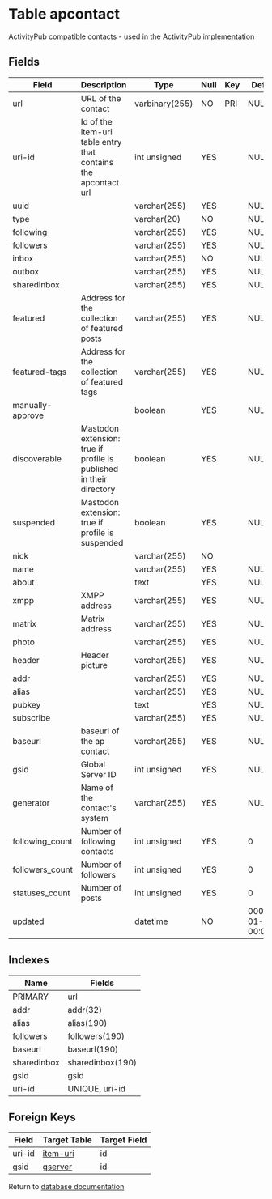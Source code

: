 Table apcontact
===========

ActivityPub compatible contacts - used in the ActivityPub implementation

Fields
------

| Field            | Description                                                         | Type           | Null | Key | Default             | Extra |
| ---------------- | ------------------------------------------------------------------- | -------------- | ---- | --- | ------------------- | ----- |
| url              | URL of the contact                                                  | varbinary(255) | NO   | PRI | NULL                |       |
| uri-id           | Id of the item-uri table entry that contains the apcontact url      | int unsigned   | YES  |     | NULL                |       |
| uuid             |                                                                     | varchar(255)   | YES  |     | NULL                |       |
| type             |                                                                     | varchar(20)    | NO   |     | NULL                |       |
| following        |                                                                     | varchar(255)   | YES  |     | NULL                |       |
| followers        |                                                                     | varchar(255)   | YES  |     | NULL                |       |
| inbox            |                                                                     | varchar(255)   | NO   |     | NULL                |       |
| outbox           |                                                                     | varchar(255)   | YES  |     | NULL                |       |
| sharedinbox      |                                                                     | varchar(255)   | YES  |     | NULL                |       |
| featured         | Address for the collection of featured posts                        | varchar(255)   | YES  |     | NULL                |       |
| featured-tags    | Address for the collection of featured tags                         | varchar(255)   | YES  |     | NULL                |       |
| manually-approve |                                                                     | boolean        | YES  |     | NULL                |       |
| discoverable     | Mastodon extension: true if profile is published in their directory | boolean        | YES  |     | NULL                |       |
| suspended        | Mastodon extension: true if profile is suspended                    | boolean        | YES  |     | NULL                |       |
| nick             |                                                                     | varchar(255)   | NO   |     |                     |       |
| name             |                                                                     | varchar(255)   | YES  |     | NULL                |       |
| about            |                                                                     | text           | YES  |     | NULL                |       |
| xmpp             | XMPP address                                                        | varchar(255)   | YES  |     | NULL                |       |
| matrix           | Matrix address                                                      | varchar(255)   | YES  |     | NULL                |       |
| photo            |                                                                     | varchar(255)   | YES  |     | NULL                |       |
| header           | Header picture                                                      | varchar(255)   | YES  |     | NULL                |       |
| addr             |                                                                     | varchar(255)   | YES  |     | NULL                |       |
| alias            |                                                                     | varchar(255)   | YES  |     | NULL                |       |
| pubkey           |                                                                     | text           | YES  |     | NULL                |       |
| subscribe        |                                                                     | varchar(255)   | YES  |     | NULL                |       |
| baseurl          | baseurl of the ap contact                                           | varchar(255)   | YES  |     | NULL                |       |
| gsid             | Global Server ID                                                    | int unsigned   | YES  |     | NULL                |       |
| generator        | Name of the contact's system                                        | varchar(255)   | YES  |     | NULL                |       |
| following_count  | Number of following contacts                                        | int unsigned   | YES  |     | 0                   |       |
| followers_count  | Number of followers                                                 | int unsigned   | YES  |     | 0                   |       |
| statuses_count   | Number of posts                                                     | int unsigned   | YES  |     | 0                   |       |
| updated          |                                                                     | datetime       | NO   |     | 0001-01-01 00:00:00 |       |

Indexes
------------

| Name        | Fields           |
| ----------- | ---------------- |
| PRIMARY     | url              |
| addr        | addr(32)         |
| alias       | alias(190)       |
| followers   | followers(190)   |
| baseurl     | baseurl(190)     |
| sharedinbox | sharedinbox(190) |
| gsid        | gsid             |
| uri-id      | UNIQUE, uri-id   |

Foreign Keys
------------

| Field | Target Table | Target Field |
|-------|--------------|--------------|
| uri-id | [item-uri](help/database/db_item-uri) | id |
| gsid | [gserver](help/database/db_gserver) | id |

Return to [database documentation](help/database)
